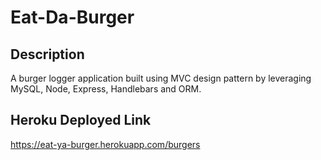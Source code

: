 # Eat-Da-Burger
## Description
A burger logger application built using MVC design pattern by leveraging MySQL, Node, Express, Handlebars and ORM.

## Heroku Deployed Link
https://eat-ya-burger.herokuapp.com/burgers
